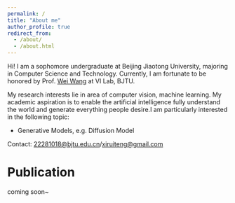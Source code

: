 ```yaml
---
permalink: /
title: "About me"
author_profile: true
redirect_from: 
  - /about/
  - /about.html
---
```


Hi! I am a sophomore undergraduate at Beijing Jiaotong University, majoring in Computer Science and Technology. 
Currently, I am fortunate to be honored by Prof. [Wei Wang](https://weiwangtrento.github.io/) at VI Lab, BJTU.

My research interests lie in area of computer vision, machine learning. My academic aspiration is to enable the artificial intelligence fully understand the world and generate everything people desire.I am particularly interested in the following topic:
* Generative Models, e.g. Diffusion Model

Contact: 22281018@bjtu.edu.cn/xiruiteng@gmail.com

Publication
======
coming soon~

